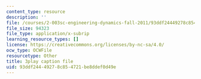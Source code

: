 ```yaml
---
content_type: resource
description: ''
file: /courses/2-003sc-engineering-dynamics-fall-2011/93ddf24449278c854721be8ddef0d49e_fK9AGvLf3yw.srt
file_size: 94323
file_type: application/x-subrip
learning_resource_types: []
license: https://creativecommons.org/licenses/by-nc-sa/4.0/
ocw_type: OCWFile
resourcetype: Other
title: 3play caption file
uid: 93ddf244-4927-8c85-4721-be8ddef0d49e
---
```

